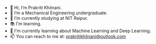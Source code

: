 - 👋 Hi, I’m Prakriti Khilnani.
- 👀 I’m a Mechanical Engineering undergraduate.
- 🌱 I’m currently studying at NIT Raipur.
- 📚 I'm learning.
- 💞️ I'm currently learning about Machine Learning and Deep Learning.
- 📫 You can reach to me at:  prakritikhilnani@outlook.com
 <!--💞️ I’m looking to collaborate on ...
- 📫 How to reach me ...
-->
<!---
PrakritiKhilnani/PrakritiKhilnani is a ✨ special ✨ repository because its `README.md` (this file) appears on your GitHub profile.
You can click the Preview link to take a look at your changes.
--->
